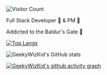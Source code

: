 ![Visitor Count](https://profile-counter.glitch.me/GeekyWizKid/count.svg)

Full Stack Developer 🔧 & PM 🧠

Addicted to the Baldur's Gate 🎲

[![Top Langs](https://github-readme-stats.vercel.app/api/top-langs/?username=GeekyWizKid)](https://github.com/anuraghazra/github-readme-stats)

![GeekyWizKid's GitHub stats](https://github-readme-stats.vercel.app/api?username=GeekyWizKid)

[![GeekyWizKid's github activity graph](https://github-readme-activity-graph.vercel.app/graph?username=GeekyWizKid&theme=github-compact	)](https://github.com/GeekyWizKid/github-readme-activity-graph)
<!---
GeekyWizKid/GeekyWizKid is a ✨ special ✨ repository because its `README.md` (this file) appears on your GitHub profile.
You can click the Preview link to take a look at your changes.
--->
